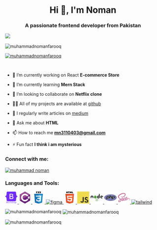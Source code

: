 <h1 align="center">Hi 👋, I'm Noman</h1>
<h3 align="center">A passionate frontend developer from Pakistan</h3>

![](https://user-images.githubusercontent.com/74038190/212741999-016fddbd-617a-4448-8042-0ecf907aea25.gif)

<p align="left"> <img src="https://komarev.com/ghpvc/?username=muhammadnomanfarooq&label=Profile%20views&color=0e75b6&style=flat" alt="muhammadnomanfarooq" /> </p>

<p align="left"> <a href="https://github.com/ryo-ma/github-profile-trophy"><img src="https://github-profile-trophy.vercel.app/?username=muhammadnomanfarooq" alt="muhammadnomanfarooq" /></a> </p>

<p align="left"> <a href="https://twitter.com/" target="blank"><img src="https://img.shields.io/twitter/follow/?logo=twitter&style=for-the-badge" alt="" /></a> </p>

- 🔭 I’m currently working on React **E-commerce Store**

- 🌱 I’m currently learning **Mern Stack**

- 👯 I’m looking to collaborate on **Netflix clone**

- 👨‍💻 All of my projects are available at [github](github)

- 📝 I regularly write articles on [medium](medium)

- 💬 Ask me about **HTML**

- 📫 How to reach me **mn3110403@gmail.com**

- ⚡ Fun fact **I think i am mysterious**

<h3 align="left">Connect with me:</h3>
<p align="left">
<a href="https://linkedin.com/in/muhammad noman" target="blank"><img align="center" src="https://raw.githubusercontent.com/rahuldkjain/github-profile-readme-generator/master/src/images/icons/Social/linked-in-alt.svg" alt="muhammad noman" height="30" width="40" /></a>
</p>

<h3 align="left">Languages and Tools:</h3>
<p align="left"> <a href="https://getbootstrap.com" target="_blank" rel="noreferrer"> <img src="https://raw.githubusercontent.com/devicons/devicon/master/icons/bootstrap/bootstrap-plain-wordmark.svg" alt="bootstrap" width="40" height="40"/> </a> <a href="https://www.w3schools.com/cs/" target="_blank" rel="noreferrer"> <img src="https://raw.githubusercontent.com/devicons/devicon/master/icons/csharp/csharp-original.svg" alt="csharp" width="40" height="40"/> </a> <a href="https://www.w3schools.com/css/" target="_blank" rel="noreferrer"> <img src="https://raw.githubusercontent.com/devicons/devicon/master/icons/css3/css3-original-wordmark.svg" alt="css3" width="40" height="40"/> </a> <a href="https://www.figma.com/" target="_blank" rel="noreferrer"> <img src="https://www.vectorlogo.zone/logos/figma/figma-icon.svg" alt="figma" width="40" height="40"/> </a> <a href="https://www.w3.org/html/" target="_blank" rel="noreferrer"> <img src="https://raw.githubusercontent.com/devicons/devicon/master/icons/html5/html5-original-wordmark.svg" alt="html5" width="40" height="40"/> </a> <a href="https://developer.mozilla.org/en-US/docs/Web/JavaScript" target="_blank" rel="noreferrer"> <img src="https://raw.githubusercontent.com/devicons/devicon/master/icons/javascript/javascript-original.svg" alt="javascript" width="40" height="40"/> </a> <a href="https://nodejs.org" target="_blank" rel="noreferrer"> <img src="https://raw.githubusercontent.com/devicons/devicon/master/icons/nodejs/nodejs-original-wordmark.svg" alt="nodejs" width="40" height="40"/> </a> <a href="https://www.php.net" target="_blank" rel="noreferrer"> <img src="https://raw.githubusercontent.com/devicons/devicon/master/icons/php/php-original.svg" alt="php" width="40" height="40"/> </a> <a href="https://sass-lang.com" target="_blank" rel="noreferrer"> <img src="https://raw.githubusercontent.com/devicons/devicon/master/icons/sass/sass-original.svg" alt="sass" width="40" height="40"/> </a> <a href="https://tailwindcss.com/" target="_blank" rel="noreferrer"> <img src="https://www.vectorlogo.zone/logos/tailwindcss/tailwindcss-icon.svg" alt="tailwind" width="40" height="40"/> </a> </p>

<p><img align="left" src="https://github-readme-stats.vercel.app/api/top-langs?username=muhammadnomanfarooq&show_icons=true&locale=en&layout=compact" alt="muhammadnomanfarooq" /></p>

<p>&nbsp;<img align="center" src="https://github-readme-stats.vercel.app/api?username=muhammadnomanfarooq&show_icons=true&locale=en" alt="muhammadnomanfarooq" /></p>

<p><img align="center" src="https://github-readme-streak-stats.herokuapp.com/?user=muhammadnomanfarooq&" alt="muhammadnomanfarooq" /></p>
